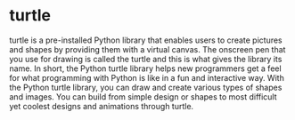 # turtle
turtle is a pre-installed Python library that enables users to create pictures and shapes by providing them with a virtual canvas.
The onscreen pen that you use for drawing is called the turtle and this is what gives the library its name. 
In short, the Python turtle library helps new programmers get a feel for what programming with Python is like in a fun and interactive way.
With the Python turtle library, you can draw and create various types of shapes and images.
You can build from simple design or shapes to most difficult yet coolest designs and animations through turtle.
